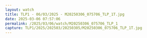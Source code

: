 ```yaml
---
layout: watch
title: TLP1 - 06/03/2025 - M20250306_075706_TLP_1T.jpg
date: 2025-03-06 07:57:06
permalink: /2025/03/06/watch/M20250306_075706_TLP_1
capture: TLP1/2025/202503/20250305/M20250306_075706_TLP_1T.jpg
---
```

